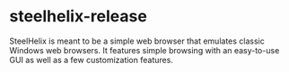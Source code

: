 # steelhelix-release

SteelHelix is meant to be a simple web browser that emulates classic Windows web browsers.  It features simple browsing with an easy-to-use GUI as well as a few customization features.
